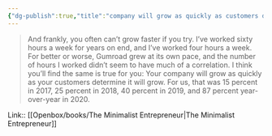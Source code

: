 ```yaml
---
{"dg-publish":true,"title":"company will grow as quickly as customers determine it will grow","tags":["quotes"],"date":"2024-05-02T09:52:23+03:00","modified_at":"2024-07-25T11:36:36+03:00","aliases":"company will grow as quickly as customers determine it will grow","dg-path":"/quotes/202405020952.md","permalink":"/quotes/202405020952/","dgPassFrontmatter":true}
---
```



> And frankly, you often can’t grow faster if you try. I’ve worked sixty hours a week for years on end, and I’ve worked four hours a week. For better or worse, Gumroad grew at its own pace, and the number of hours I worked didn’t seem to have much of a correlation. I think you’ll find the same is true for you: Your company will grow as quickly as your customers determine it will grow. For us, that was 15 percent in 2017, 25 percent in 2018, 40 percent in 2019, and 87 percent year-over-year in 2020.

Link:: [[Openbox/books/The Minimalist Entrepreneur\|The Minimalist Entrepreneur]]
